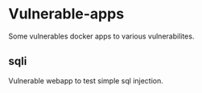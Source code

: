 # Vulnerable-apps

Some vulnerables docker apps to various vulnerabilites.

## sqli
Vulnerable webapp to test simple sql injection.
